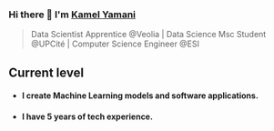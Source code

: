 ### Hi there 👋 I'm [Kamel Yamani](https://www.linkedin.com/in/kamel-yamani/)
> Data Scientist Apprentice @Veolia | Data Science Msc Student @UPCité | Computer Science Engineer @ESI
 
## Current level

- <h4> I create Machine Learning models and software applications.</h4>
- <h4> I have 5 years of tech experience.</h4>
